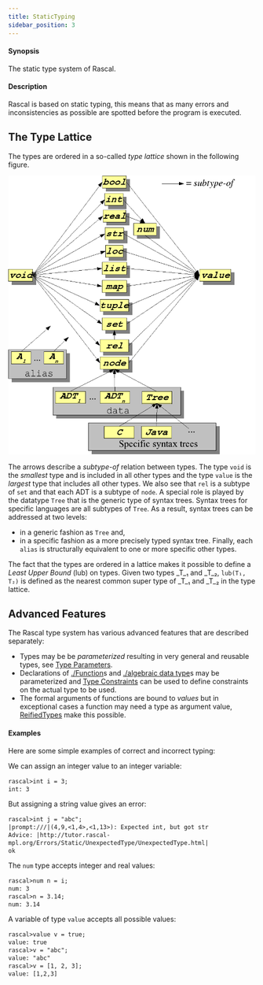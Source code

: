```yaml
---
title: StaticTyping
sidebar_position: 3
---
```


#### Synopsis

The static type system of Rascal.

#### Description

Rascal is based on static typing, this means that as many errors and inconsistencies as possible are spotted before 
the program is executed. 

## The Type Lattice


The types are ordered in a so-called _type lattice_ shown in the following figure.

![type-lattice.png](/assets/RascalConcepts/StaticTyping/type-lattice.png)


The arrows describe a _subtype-of_ relation between types. The type `void` is the _smallest_ type and 
is included in all other types and the type `value` is the _largest_ type that includes all other types. 
We also see that `rel` is a subtype of `set` and that each ADT is a subtype of `node`. 
A special role is played by the datatype `Tree` that is the generic type of syntax trees. 
Syntax trees for specific languages are all subtypes of `Tree`. As a result, syntax trees can be addressed at two levels: 

*  in a generic fashion as `Tree` and,
*  in a specific fashion as a more precisely typed syntax tree. 
Finally, each `alias` is structurally equivalent to one or more specific other types.


The fact that the types are ordered in a lattice makes it possible to define a *Least Upper Bound* (lub) on types.
Given two types _T_₁ and _T_₂, `lub(T₁, T₂)` is defined as the nearest common super type of _T_₁ and _T_₂
in the type lattice.

## Advanced Features

The Rascal type system has various advanced features that are described separately:

*  Types may be be _parameterized_ resulting in very general and reusable types, see [Type Parameters](../../../Rascal/Declarations/StaticTyping/TypeParameters/index.md).
*  Declarations of [./Function](../../../Rascal/Declarations/Function/index.md)s and [./algebraic data type](../../../Rascal/Declarations/AlgebraicDataType/index.md)s may be parameterized and [Type Constraints](../../../Rascal/Declarations/StaticTyping/TypeConstraints/index.md) can be used to define
   constraints on the actual type to be used.
*  The formal arguments of functions are bound to _values_ but in exceptional cases
  a function may need a type as argument value, [ReifiedTypes](../../../Rascal/Expressions/Values/ReifiedTypes/index.md) make this possible.

#### Examples

Here are some simple examples of correct and incorrect typing:

We can assign an integer value to an integer variable:

```rascal-shell ,continue,error
rascal>int i = 3;
int: 3
```
But assigning a string value gives an error:

```rascal-shell ,continue,error
rascal>int j = "abc";
|prompt:///|(4,9,<1,4>,<1,13>): Expected int, but got str
Advice: |http://tutor.rascal-mpl.org/Errors/Static/UnexpectedType/UnexpectedType.html|
ok
```
The `num` type accepts integer and real values:

```rascal-shell ,continue,error
rascal>num n = i;
num: 3
rascal>n = 3.14;
num: 3.14
```
A variable of type `value` accepts all possible values:

```rascal-shell ,continue,error
rascal>value v = true;
value: true
rascal>v = "abc";
value: "abc"
rascal>v = [1, 2, 3];
value: [1,2,3]
```


